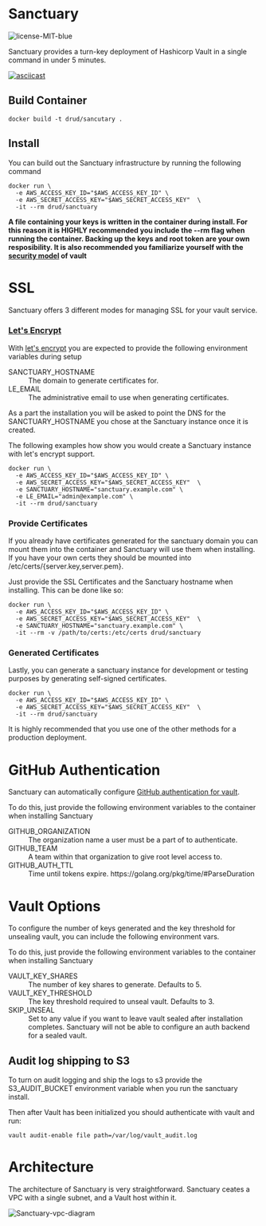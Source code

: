 # Sanctuary

![license-MIT-blue](https://img.shields.io/badge/license-MIT-blue.svg)

Sanctuary provides a turn-key deployment of Hashicorp Vault in a single command in under 5 minutes.


[![asciicast](https://asciinema.org/a/8fj1sbhhnj7szngiy62yrmedb.png)](https://asciinema.org/a/8fj1sbhhnj7szngiy62yrmedb)


## Build Container
```
docker build -t drud/sancutary .
```

## Install
You can build out the Sanctuary infrastructure by running the following command
```
docker run \
  -e AWS_ACCESS_KEY_ID="$AWS_ACCESS_KEY_ID" \
  -e AWS_SECRET_ACCESS_KEY="$AWS_SECRET_ACCESS_KEY"  \
  -it --rm drud/sanctuary
```

**A file containing your keys is written in the container during install. For this reason
it is HIGHLY recommended you include the --rm flag when running the container. Backing up the keys
and root token are your own resposibility. It is also recommended you familiarize yourself
with the [security model](https://www.vaultproject.io/docs/internals/security.html) of vault**

# SSL

Sanctuary offers 3 different modes for managing SSL for your vault service.

### [Let's Encrypt](https://letsencrypt.org/)
With [let's encrypt](https://letsencrypt.org/) you are expected to provide the following environment variables
during setup

<dl>
  <dt>SANCTUARY_HOSTNAME</dt>
  <dd>The domain to generate certificates for.</dd>
  <dt>LE_EMAIL</dt>
  <dd>The administrative email to use when generating certificates.</dd>
</dl>

As a part the installation you will be asked to point the DNS for the SANCTUARY_HOSTNAME you chose
at the Sanctuary instance once it is created.

The following examples how show you would create a Sanctuary instance with let's encrypt
support.

```
docker run \
  -e AWS_ACCESS_KEY_ID="$AWS_ACCESS_KEY_ID" \
  -e AWS_SECRET_ACCESS_KEY="$AWS_SECRET_ACCESS_KEY"  \
  -e SANCTUARY_HOSTNAME="sanctuary.example.com" \
  -e LE_EMAIL="admin@example.com" \
  -it --rm drud/sanctuary
```

### Provide Certificates

If you already have certificates generated for the sanctuary domain you can mount them
into the container and Sanctuary will use them when installing. If you have your own certs they should be mounted into /etc/certs/{server.key,server.pem}.

Just provide the SSL Certificates and the Sanctuary hostname when installing. This can be done like so:

```
docker run \
  -e AWS_ACCESS_KEY_ID="$AWS_ACCESS_KEY_ID" \
  -e AWS_SECRET_ACCESS_KEY="$AWS_SECRET_ACCESS_KEY"  \
  -e SANCTUARY_HOSTNAME="sanctuary.example.com" \
  -it --rm -v /path/to/certs:/etc/certs drud/sanctuary
```


### Generated Certificates

Lastly, you can generate a sanctuary instance for development or testing purposes by generating self-signed certificates.

```
docker run \
  -e AWS_ACCESS_KEY_ID="$AWS_ACCESS_KEY_ID" \
  -e AWS_SECRET_ACCESS_KEY="$AWS_SECRET_ACCESS_KEY"  \
  -it --rm drud/sanctuary
```

It is highly recommended that you use one of the other methods for a production deployment.

# GitHub Authentication
Sanctuary can automatically configure [GitHub authentication for vault](https://www.vaultproject.io/docs/auth/github.html).

To do this, just provide the following environment variables to the container when installing Sanctuary

<dl>
  <dt>GITHUB_ORGANIZATION</dt>
  <dd>The organization name a user must be a part of to authenticate.</dd>
  <dt>GITHUB_TEAM</dt>
  <dd>A team within that organization to give root level access to.</dd>
  <dt>GITHUB_AUTH_TTL</dt>
  <dd>Time until tokens expire. https://golang.org/pkg/time/#ParseDuration</dd>
</dl>

# Vault Options
To configure the number of keys generated and the key threshold for unsealing vault, you can
include the following environment vars.

To do this, just provide the following environment variables to the container when installing Sanctuary

<dl>
  <dt>VAULT_KEY_SHARES</dt>
  <dd>The number of key shares to generate. Defaults to 5.</dd>
  <dt>VAULT_KEY_THRESHOLD</dt>
  <dd>The key threshold required to unseal vault. Defaults to 3.</dd>
  <dt>SKIP_UNSEAL</dt>
  <dd>Set to any value if you want to leave vault sealed after installation completes. Sanctuary
  will not be able to configure an auth backend for a sealed vault.</dd>
</dl>

## Audit log shipping to S3

To turn on audit logging and ship the logs to s3 provide the S3_AUDIT_BUCKET environment
variable when you run the sanctuary install.

Then after Vault has been initialized you should authenticate with vault and run:

```
vault audit-enable file path=/var/log/vault_audit.log
```

# Architecture

The architecture of Sanctuary is very straightforward. Sanctuary ceates a VPC with a single subnet, and a Vault host within it.

![Sanctuary-vpc-diagram](img/sanctuary.png)
